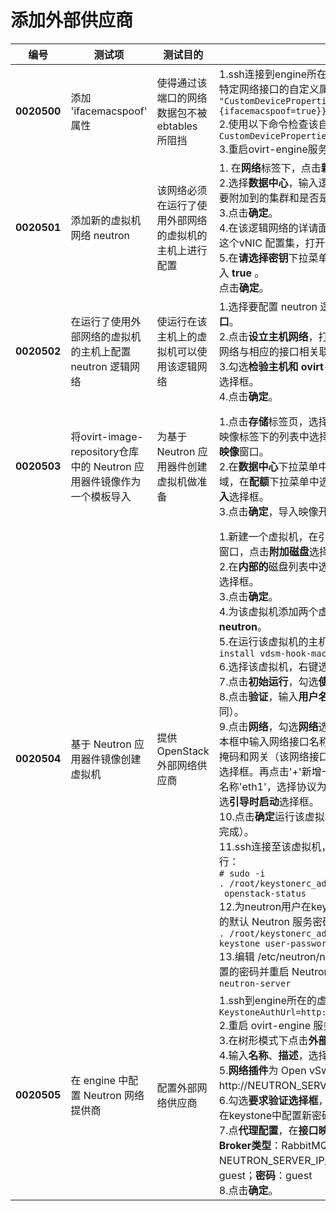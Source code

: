 # 添加外部供应商
| **编号** | **测试项** | **测试目的** | **测试步骤** | **预期结果** | **实际结果** |
|--------- | ---------- | ------------ | ------------ | ------------ | ------------ |
|**0020500**|添加 'ifacemacspoof' 属性|使得通过该端口的网络数据包不被 ebtables 所阻挡|1.ssh连接到engine所在的虚拟机，执行以下命令来设置虚拟机某个特定网络接口的自定义属性：```engine-config -s "CustomDeviceProperties={type=interface;prop={ifacemacspoof=true}}"```<br/>2.使用以下命令检查该自定义属性是否添加成功：```engine-config -g CustomDeviceProperties```<br/>3.重启ovirt-engine服务：```service ovirt-engine restart```|添加 'ifacemacspoof' 属性成功||
|**0020501**|添加新的虚拟机网络 neutron|该网络必须在运行了使用外部网络的虚拟机的主机上进行配置 |1. 在**网络**标签下，点击**新建**，打开**新建逻辑网络**窗口。<br/>2.选择**数据中心**，输入逻辑网络**名称** 'neutron'，在**集群**标签页中选择要附加到的集群和是否是必需的，vNIC 配置集名称为 'neutron'。<br/>3.点击**确定**。<br/>4.在该逻辑网络的详请面板中选择 **vNIC 配置集**标签，编辑 neutron 这个vNIC 配置集，打开**虚拟机接口配置集**窗口。<br/>5.在**请选择密钥**下拉菜单中选 **ifacemacspoof** ,在后面的文本框中输入 **true** 。<br/>点击**确定**。|设置逻辑网络 neutron 的 vNIC 配置集自定义属性成功||
|**0020502**|在运行了使用外部网络的虚拟机的主机上配置 neutron 逻辑网络|使运行在该主机上的虚拟机可以使用该逻辑网络|1.选择要配置 neutron 逻辑网络的主机，在详情面板上选择**网络接口**。<br/>2.点击**设立主机网络**，打开**设置主机xx的网络**窗口，将 neutron 逻辑网络与相应的接口相关联。<br/>3.勾选**检验主机和 ovirt-engine 间的连接性**选择框和**保存网络配置**选择框。<br/>4.点击**确定**。|设立主机网络成功||
|**0020503**|将ovirt-image-repository仓库中的 Neutron 应用器件镜像作为一个模板导入|为基于 Neutron 应用器件创建虚拟机做准备|1.点击**存储**标签页，选择**ovirt-image-repository**,在详细面板中的映像标签下的列表中选择 **Neutron Appliance**，点击**导入**，打开**导入映像**窗口。<br/>2.在**数据中心**下拉菜单中选择数据中心，在**域名**下拉菜单中选择存储域，在**配额**下拉菜单中选择配额（如果配置过配额），勾选**作为模板导入**选择框。<br/>3.点击**确定**，导入映像开始。|导入 Neutron 应器件成功。|实际并没有作为模板导入，只是以磁盘的形式，同issue#26，测试用例070404|
|**0020504**|基于 Neutron 应用器件镜像创建虚拟机 |提供 OpenStack 外部网络供应商 |1.新建一个虚拟机，在引导操作下配置虚拟磁盘，打开**添加虚拟磁盘**窗口，点击**附加磁盘**选择框。<br/>2.在**内部的**磁盘列表中选择导入的 Neutron 应用器件镜像，勾选**激活**选择框。<br/>3.点击**确定**。<br/>4.为该虚拟机添加两个虚拟网卡，配置集分别是**eayunosmgmt**和**neutron**。<br/>5.在运行该虚拟机的主机上安装vdsm 的 macspoof hook： ```yum -y install vdsm-hook-macspoof```<br/>6.选择该虚拟机，右键选择**只运行一次**，打开运行虚拟机窗口。<br/>7.点击**初始运行**，勾选**使用 Cloud-Init** 选择框。<br/>8.点击**验证**，输入**用户名**，如'root';输入**密码**和**验证密码**（二者必须相同）。<br/>9.点击**网络**，勾选**网络**选择框，点击'+'新增一个网络接口，在右边文本框中输入网络接口名称'eth0'，选择协议为 **static**，并配置ip、子网掩码和网关（该网络接口将连接到 eayunosmgmt），勾选**引导时启动**选择框。再点击'+'新增一个网络接口，在右边文本框中输入网络接口名称'eth1'，选择协议为 **none** （该网络接口将连接到 neutron），勾选**引导时启动**选择框。<br/>10.点击**确定**运行该虚拟机（使用 cloud-init 大约 4 分钟虚拟机启动完成）。<br/>11.ssh连接至该虚拟机，运行以下命令确认OpenStack 服务正在运行：<br/>```# sudo -i ```<br/> ```. /root/keystonerc_admin```<br/>``` openstack-status```<br/>12.为neutron用户在keystone中配置新密码（替换应用器件中已配置的默认 Neutron 服务密码）：<br/>```. /root/keystonerc_admin```<br/>```keystone user-password-update neutron```<br/>13.编辑 /etc/neutron/neutron.conf 设置 admin_password 为新配置的密码并重启 Neutron 服务：```# openstack-service restart neutron-server```|虚拟机正常运行，Openstack服务也正常与进行 ||
|**0020505**|在 engine 中配置 Neutron 网络提供商|配置外部网络供应商|1.ssh到engine所在的虚拟机上，运行以下命令:``` engine-config -s KeystoneAuthUrl=http://NEUTRON_SERVER_IP_ADDRESS:35357/v2.0/ ```<br/>2.重启 ovirt-engine 服务：```service ovirt-engine restart```<br/>3.在树形模式下点击**外部供应商**，点击**添加**，打开**添加供应商**窗口。<br/>4.输入**名称**、**描述**，选择**类型**'Openstack Networking'。<br/>5.**网络插件**为 Open vSwitch。**供应商 URL** 填写：http://NEUTRON_SERVER_IP_ADDRESS:9696。<br/>6.勾选**要求验证选择框**，**用户名**填写：neutron；**密码**为neutron用户在keystone中配置新密码；**Tenant** 名称为 services。<br/>7.点**代理配置**，在**接口映射**文本框中输入 vmnet:br-neutron；**Broker类型**：RabbitMQ ； **主机**：NEUTRON_SERVER_IP_ADDRESS ； **端口**：5672；**用户名**：guest；**密码**：guest<br/>8.点击**确定**。|添加外部网络供应商成功||
